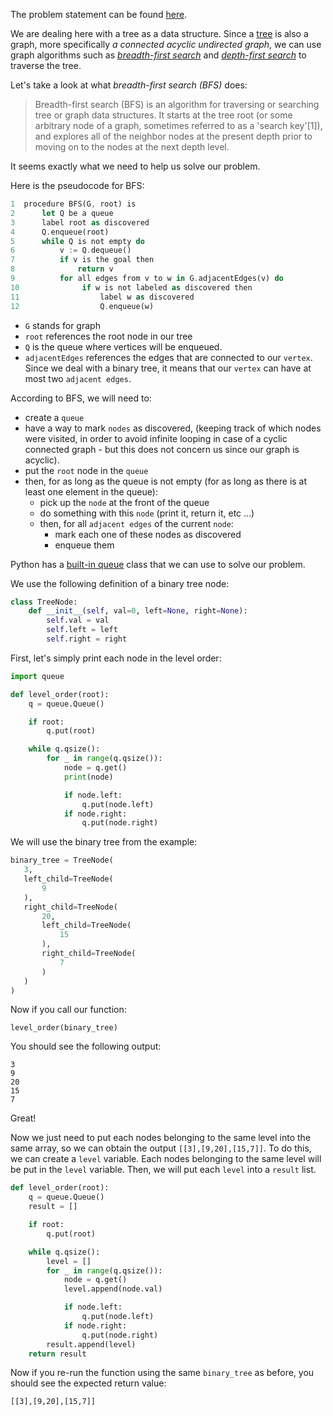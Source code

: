 The problem statement can be found [here](https://leetcode.com/problems/binary-tree-level-order-traversal/).

We are dealing here with a tree as a data structure. Since a [tree](https://en.wikipedia.org/wiki/Tree_(graph_theory)) is also a graph, more specifically _a connected acyclic undirected graph_, we can use graph algorithms such as _[breadth-first search](https://en.wikipedia.org/wiki/Breadth-first_search)_ and _[depth-first search](https://en.wikipedia.org/wiki/Depth-first_search)_ to traverse the tree.

Let's take a look at what _breadth-first search (BFS)_ does:
> Breadth-first search (BFS) is an algorithm for traversing or searching tree or graph data structures. It starts at the tree root (or some arbitrary node of a graph, sometimes referred to as a 'search key'[1]), and explores all of the neighbor nodes at the present depth prior to moving on to the nodes at the next depth level.

It seems exactly what we need to help us solve our problem.

Here is the pseudocode for BFS:
```rust
1  procedure BFS(G, root) is
2      let Q be a queue
3      label root as discovered
4      Q.enqueue(root)
5      while Q is not empty do
6          v := Q.dequeue()
7          if v is the goal then
8              return v
9          for all edges from v to w in G.adjacentEdges(v) do
10              if w is not labeled as discovered then
11                  label w as discovered
12                  Q.enqueue(w)
```
* `G` stands for graph
* `root` references the root node in our tree
* `Q` is the queue where vertices will be enqueued.
* `adjacentEdges` references the edges that are connected to our `vertex`. Since we deal with a binary tree, it means that our `vertex` can have at most two `adjacent edges`.

According to BFS, we will need to:
* create a `queue`
* have a way to mark `nodes` as discovered, (keeping track of which nodes were visited, in order to avoid infinite looping in case of a cyclic connected graph - but this does not concern us since our graph is acyclic).
* put the `root` node in the `queue`
* then, for as long as the queue is not empty (for as long as there is at least one element in the queue):
  * pick up the `node` at the front of the queue
  * do something with this `node` (print it, return it, etc ...)
  * then, for all `adjacent edges` of the current `node`:
    * mark each one of these nodes as discovered
    * enqueue them

Python has a [built-in queue](https://docs.python.org/3/library/queue.html) class that we can use to solve our problem.

We use the following definition of a binary tree node:
```python
class TreeNode:
    def __init__(self, val=0, left=None, right=None):
        self.val = val
        self.left = left
        self.right = right
```

First, let's simply print each node in the level order:
```python
import queue

def level_order(root):
    q = queue.Queue()

    if root:
        q.put(root)

    while q.qsize():
        for _ in range(q.qsize()):
            node = q.get()
            print(node)

            if node.left:
                q.put(node.left)
            if node.right:
                q.put(node.right)
```

We will use the binary tree from the example:
```python
binary_tree = TreeNode(
   3,
   left_child=TreeNode(
       9
   ),
   right_child=TreeNode(
       20,
       left_child=TreeNode(
           15
       ),
       right_child=TreeNode(
           7
       )
   )
)
```

Now if you call our function:
```
level_order(binary_tree)
```

You should see the following output:
```
3
9
20
15
7
```

Great!

Now we just need to put each nodes belonging to the same level into the same array, so we can obtain the output `[[3],[9,20],[15,7]]`. To do this, we can create a `level` variable. Each nodes belonging to the same level will be put in the `level` variable. Then, we will put each `level` into a `result` list.

```python
def level_order(root):
    q = queue.Queue()
    result = []

    if root:
        q.put(root)

    while q.qsize():
        level = []
        for _ in range(q.qsize()):
            node = q.get()
            level.append(node.val)

            if node.left:
                q.put(node.left)
            if node.right:
                q.put(node.right)
        result.append(level)
    return result
```

Now if you re-run the function using the same `binary_tree` as before, you should see the expected return value:
```
[[3],[9,20],[15,7]]
```

